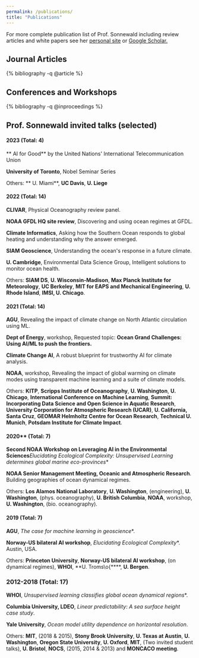 ```yaml
---
permalink: /publications/
title: "Publications"
---
```


<!-- https://github.com/inukshuk/jekyll-scholar/issues/75 -->
<style>ol.bibliography li { list-style: none }</style>


For more complete publication list of Prof. Sonnewald including review articles and white papers see her [personal site](https://msonnewald.com/publications) or [Google Scholar.](https://scholar.google.com/citations?user=kSxRj7gAAAAJ)

## Journal Articles

{% bibliography -q @article %}


## Conferences and Workshops

{% bibliography -q @inproceedings %}



## Prof. Sonnewald invited talks (selected)

#### 2023 (Total: 4)

** AI for Good** by the United Nations' International Telecommunication Union

 **University of Toronto**, Nobel Seminar Series

 Others: ** U. Miami**, **UC Davis**, **U. Liege**

#### 2022 (Total: 14)

 **CLIVAR**, Physical Oceanography review panel.

 **NOAA GFDL HQ site review**, Discovering and using ocean regimes at GFDL.

 **Climate Informatics**, Asking how the Southern Ocean responds to global heating and understanding why the answer emerged. 

 **SIAM Geoscience**, Understanding the ocean's response in a future climate.

 **U. Cambridge**, Environmental Data Science Group,  Intelligent solutions to monitor ocean health.

Others: **SIAM DS**, **U. Wisconsin-Madison**, **Max Planck Institute  for Meteorology**, **UC Berkeley**,  **MIT for EAPS and Mechanical Engineering**, **U. Rhode Island**, **IMSI, U. Chicago**.

#### 2021 (Total: 14)

**AGU**, Revealing the impact of climate change on North Atlantic circulation using ML.

**Dept of Energy**, workshop, Requested topic: **Ocean Grand Challenges: Using AI/ML to push the frontiers.**

**Climate Change AI**, A robust blueprint for trustworthy AI for climate analysis.

**NOAA**, workshop, Revealing the impact of global warming on climate modes using transparent machine learning and a suite of climate models. 

Others: **KITP**, **Scripps Institute of Oceanography**, **U. Washington**, **U. Chicago**, **International Conference on Machine Learning**, **Summit: Incorporating Data Science and Open Science in Aquatic Research**, **University Corporation for Atmospheric Research (UCAR)**, **U. California, Santa Cruz**, **GEOMAR Helmholtz Centre for Ocean Research**, **Technical U. Munich**, **Potsdam Institute for Climate Impact**.



#### 2020** (Total: 7)
**Second NOAA Workshop on Leveraging AI in the Environmental Sciences***Elucidating Ecological Complexity: Unsupervised Learning determines global marine eco-provinces**

**NOAA Senior Management Meeting, Oceanic and Atmospheric Research**. Building geographies of ocean dynamical regimes.

Others: **Los Alamos National Laboratory**, **U. Washington**, (engineering), **U. Washington**, (phys. oceanography), **U. British Columbia**, **NOAA**, workshop, **U. Washington**, (bio. oceanography).

#### 2019 (Total: 7)

 **AGU**, *The case for machine learning in geoscience**. 

**Norway-US bilateral AI workshop**, *Elucidating Ecological Complexity**. Austin, USA.

Others: **Princeton University**, **Norway-US bilateral AI workshop**, (on dynamical regimes), **WHOI**, **U. Troms\o{****, **U. Bergen**. 


### 2012-2018 (Total: 17)

**WHOI**, *Unsupervised learning classifies global ocean dynamical regions**.

**Columbia University, LDEO**, *Linear predictability: A sea surface height case study*.

**Yale University**, *Ocean model utility dependence on horizontal resolution*.

Others: **MIT**, (2018 & 2015), **Stony Brook University**, **U. Texas at Austin**, **U. Washington**, **Oregon State University**, **U. Oxford**, **MIT**, (Two invited student talks), **U. Bristol**, **NOCS**, (2015, 2014 & 2013) and **MONCACO meeting**. 
